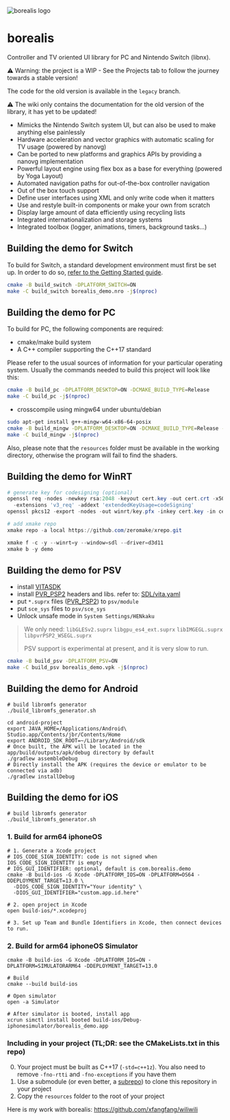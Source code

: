 ![borealis logo](https://github.com/natinusala/borealis/blob/main/resources/img/borealis_96.png?raw=true)
# borealis

Controller and TV oriented UI library for PC and Nintendo Switch (libnx).

⚠️ Warning: the project is a WIP - See the Projects tab to follow the journey towards a stable version!

The code for the old version is available in the `legacy` branch.

⚠️ The wiki only contains the documentation for the old version of the library, it has yet to be updated!

- Mimicks the Nintendo Switch system UI, but can also be used to make anything else painlessly
- Hardware acceleration and vector graphics with automatic scaling for TV usage (powered by nanovg)
- Can be ported to new platforms and graphics APIs by providing a nanovg implementation
- Powerful layout engine using flex box as a base for everything (powered by Yoga Layout)
- Automated navigation paths for out-of-the-box controller navigation
- Out of the box touch support
- Define user interfaces using XML and only write code when it matters
- Use and restyle built-in components or make your own from scratch
- Display large amount of data efficiently using recycling lists
- Integrated internationalization and storage systems
- Integrated toolbox (logger, animations, timers, background tasks...)

## Building the demo for Switch

To build for Switch, a standard development environment must first be set up. In order to do so, [refer to the Getting Started guide](https://devkitpro.org/wiki/Getting_Started).

```bash
cmake -B build_switch -DPLATFORM_SWITCH=ON
make -C build_switch borealis_demo.nro -j$(nproc)
```

## Building the demo for PC

To build for PC, the following components are required:

- cmake/make build system
- A C++ compiler supporting the C++17 standard

Please refer to the usual sources of information for your particular operating system. Usually the commands needed to build this project will look like this:

```bash
cmake -B build_pc -DPLATFORM_DESKTOP=ON -DCMAKE_BUILD_TYPE=Release
make -C build_pc -j$(nproc)
```

* crosscompile using mingw64 under ubuntu/debian

```bash
sudo apt-get install g++-mingw-w64-x86-64-posix
cmake -B build_mingw -DPLATFORM_DESKTOP=ON -DCMAKE_BUILD_TYPE=Release -DCMAKE_TOOLCHAIN_FILE="library/cmake/MinGWCross.cmake"
make -C build_mingw -j$(nproc)
```

Also, please note that the `resources` folder must be available in the working directory, otherwise the program will fail to find the shaders.

## Building the demo for WinRT

```powershell
# generate key for codesigning (optional)
openssl req -nodes -newkey rsa:2048 -keyout cert.key -out cert.crt -x509 -days 365 -subj '//CN=borealis' \
  -extensions 'v3_req' -addext 'extendedKeyUsage=codeSigning'
openssl pkcs12 -export -nodes -out winrt/key.pfx -inkey cert.key -in cert.crt -passout pass:

# add xmake repo
xmake repo -a local https://github.com/zeromake/xrepo.git

xmake f -c -y --winrt=y --window=sdl --driver=d3d11
xmake b -y demo
```

## Building the demo for PSV

- install [VITASDK](https://github.com/vitasdk/vdpm)
- install [PVR_PSP2](https://github.com/GrapheneCt/PVR_PSP2) headers and libs. refer to: [SDL/vita.yaml](https://github.com/libsdl-org/SDL/blob/5733f42c7c2cbfbbd03282919534ed30c3b07da6/.github/workflows/vita.yaml#L28-L44)
- put `*.suprx` files ([PVR_PSP2](https://github.com/GrapheneCt/PVR_PSP2)) to `psv/module`
- put `sce_sys` files to `psv/sce_sys`
- Unlock unsafe mode in `System Settings/HENkaku`

> We only need: `libGLESv2.suprx` `libgpu_es4_ext.suprx` `libIMGEGL.suprx` `libpvrPSP2_WSEGL.suprx`
>
> PSV support is experimental at present, and it is very slow to run.

```bash
cmake -B build_psv -DPLATFORM_PSV=ON
make -C build_psv borealis_demo.vpk -j$(nproc)
```

## Building the demo for Android

```shell
# build libromfs generator
./build_libromfs_generator.sh

cd android-project
export JAVA_HOME=/Applications/Android\ Studio.app/Contents/jbr/Contents/Home
export ANDROID_SDK_ROOT=~/Library/Android/sdk
# Once built, the APK will be located in the app/build/outputs/apk/debug directory by default
./gradlew assembleDebug
# Directly install the APK (requires the device or emulator to be connected via adb)
./gradlew installDebug
```


## Building the demo for iOS

```shell
# build libromfs generator
./build_libromfs_generator.sh
```

### 1. Build for arm64 iphoneOS

```shell
# 1. Generate a Xcode project
# IOS_CODE_SIGN_IDENTITY: code is not signed when IOS_CODE_SIGN_IDENTITY is empty
# IOS_GUI_IDENTIFIER: optional, default is com.borealis.demo
cmake -B build-ios -G Xcode -DPLATFORM_IOS=ON -DPLATFORM=OS64 -DDEPLOYMENT_TARGET=13.0 \
  -DIOS_CODE_SIGN_IDENTITY="Your identity" \
  -DIOS_GUI_IDENTIFIER="custom.app.id.here"

# 2. open project in Xcode
open build-ios/*.xcodeproj

# 3. Set up Team and Bundle Identifiers in Xcode, then connect devices to run.
```

### 2. Build for arm64 iphoneOS Simulator

```shell
cmake -B build-ios -G Xcode -DPLATFORM_IOS=ON -DPLATFORM=SIMULATORARM64 -DDEPLOYMENT_TARGET=13.0

# Build
cmake --build build-ios

# Open simulator
open -a Simulator

# After simulator is booted, install app
xcrun simctl install booted build-ios/Debug-iphonesimulator/borealis_demo.app
```

### Including in your project (TL;DR: see the CMakeLists.txt in this repo)
0. Your project must be built as C++17 (`-std=c++1z`). You also need to remove `-fno-rtti` and `-fno-exceptions` if you have them
1. Use a submodule (or even better, a [subrepo](https://github.com/ingydotnet/git-subrepo)) to clone this repository in your project
2. Copy the `resources` folder to the root of your project

Here is my work with borealis: https://github.com/xfangfang/wiliwili
